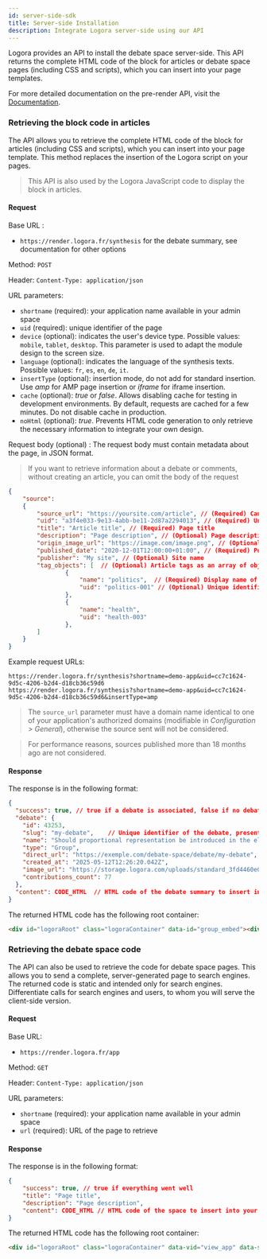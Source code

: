 ```yaml
---
id: server-side-sdk
title: Server-side Installation
description: Integrate Logora server-side using our API
---
```


Logora provides an API to install the debate space server-side. This API returns the complete HTML code of the block for articles or debate space pages (including CSS and scripts), which you can insert into your page templates.

For more detailed documentation on the pre-render API, visit the [Documentation](https://render.logora.fr/docs).

### Retrieving the block code in articles

The API allows you to retrieve the complete HTML code of the block for articles (including CSS and scripts), which you can insert into your page template. This method replaces the insertion of the Logora script on your pages.

> This API is also used by the Logora JavaScript code to display the block in articles.

#### Request

Base URL :
- `https://render.logora.fr/synthesis` for the debate summary, see documentation for other options

Method: `POST`

Header: `Content-Type: application/json`

URL parameters:
- `shortname` (required): your application name available in your admin space
- `uid` (required): unique identifier of the page
- `device` (optional): indicates the user's device type. Possible values: `mobile`, `tablet`, `desktop`. This parameter is used to adapt the module design to the screen size.
- `language` (optional): indicates the language of the synthesis texts. Possible values: `fr`, `es`, `en`, `de`, `it`.
- `insertType` (optional): insertion mode, do not add for standard insertion. Use *amp* for AMP page insertion or *iframe* for iframe insertion.
- `cache` (optional): _true_ or _false_. Allows disabling cache for testing in development environments. By default, requests are cached for a few minutes. Do not disable cache in production.
- `noHtml` (optional): _true_. Prevents HTML code generation to only retrieve the necessary information to integrate your own design.

Request body (optional) : The request body must contain metadata about the page, in JSON format.

> If you want to retrieve information about a debate or comments, without creating an article, you can omit the body of the request

```json
{
	"source": 
	{
		"source_url": "https://yoursite.com/article", // (Required) Canonical URL of the page
		"uid": "a3f4e033-9e13-4abb-be11-2d87a2294013", // (Required) Unique identifier of the page
		"title": "Article title", // (Required) Page title
		"description": "Page description", // (Optional) Page description
		"origin_image_url": "https://image.com/image.png", // (Optional) Page image URL
		"published_date": "2020-12-01T12:00:00+01:00", // (Required) Publication date in ISO_8601 format
		"publisher": "My site", // (Optional) Site name
		"tag_objects": [  // (Optional) Article tags as an array of objects
				{ 
					"name": "politics",  // (Required) Display name of the tag
					"uid": "politics-001" // (Optional) Unique identifier of the tag. Can be omitted if names are already unique
				}, 
				{ 
					"name": "health", 
					"uid": "health-003" 
				},
		]
	}
}
```

Example request URLs:
```
https://render.logora.fr/synthesis?shortname=demo-app&uid=cc7c1624-9d5c-4206-b2d4-d18cb36c59d6
https://render.logora.fr/synthesis?shortname=demo-app&uid=cc7c1624-9d5c-4206-b2d4-d18cb36c59d6&insertType=amp
```

> The `source_url` parameter must have a domain name identical to one of your application's authorized domains (modifiable in *Configuration > General*), otherwise the source sent will not be considered.

> For performance reasons, sources published more than 18 months ago are not considered.

#### Response

The response is in the following format:

```json
{
  "success": true, // true if a debate is associated, false if no debate or an error
  "debate": {
    "id": 43253,
    "slug": "my-debate",    // Unique identifier of the debate, present in the URL
    "name": "Should proportional representation be introduced in the election of deputies?",     // Debate title
    "type": "Group",
    "direct_url": "https://exemple.com/debate-space/debate/my-debate",      // Link to the debate
    "created_at": "2025-05-12T12:26:20.042Z",
    "image_url": "https://storage.logora.com/uploads/standard_3fd4460e064c8f079db11c12ce522fce.jpg",
    "contributions_count": 77
  },
  "content": CODE_HTML  // HTML code of the debate summary to insert in the page. Attribute not present if success is false, null if noHtml is true
}
```

The returned HTML code has the following root container:

```html
<div id="logoraRoot" class="logoraContainer" data-id="group_embed"><div>
```

### Retrieving the debate space code

The API can also be used to retrieve the code for debate space pages. This allows you to send a complete, server-generated page to search engines. The returned code is static and intended only for search engines. Differentiate calls for search engines and users, to whom you will serve the client-side version.

#### Request

Base URL:
- `https://render.logora.fr/app`

Method: `GET`

Header: `Content-Type: application/json`

URL parameters:
- `shortname` (required): your application name available in your admin space
- `url` (required): URL of the page to retrieve

#### Response

The response is in the following format:

```json
{
	"success": true, // true if everything went well
	"title": "Page title",
	"description": "Page description",
	"content": CODE_HTML // HTML code of the space to insert into your page. Attribute not present if success is false
}
```

The returned HTML code has the following root container:

```html
<div id="logoraRoot" class="logoraContainer" data-vid="view_app" data-shortname="YOUR_SHORTNAME">
```
